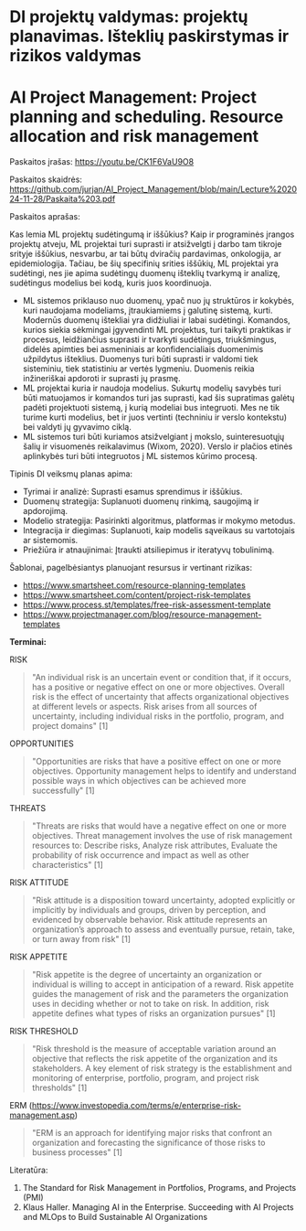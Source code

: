 # DI projektų valdymas: projektų planavimas. Išteklių paskirstymas ir rizikos valdymas
# AI Project Management: Project planning and scheduling. Resource allocation and risk management

Paskaitos įrašas: https://youtu.be/CK1F6VaU9O8

Paskaitos skaidrės: https://github.com/jurjan/AI_Project_Management/blob/main/Lecture%202024-11-28/Paskaita%203.pdf

Paskaitos aprašas:

Kas lemia ML projektų sudėtingumą ir iššūkius? Kaip ir programinės įrangos projektų atveju, ML projektai turi suprasti ir atsižvelgti į darbo tam tikroje srityje iššūkius, nesvarbu, ar tai būtų dviračių pardavimas, onkologija, ar epidemiologija. Tačiau, be šių specifinių srities iššūkių, ML projektai yra sudėtingi, nes jie apima sudėtingų duomenų išteklių tvarkymą ir analizę, sudėtingus modelius bei kodą, kuris juos koordinuoja.
* ML sistemos priklauso nuo duomenų, ypač nuo jų struktūros ir kokybės, kuri naudojama modeliams, įtraukiamiems į galutinę sistemą, kurti. Modernūs duomenų ištekliai yra didžiuliai ir labai sudėtingi. Komandos, kurios siekia sėkmingai įgyvendinti ML projektus, turi taikyti praktikas ir procesus, leidžiančius suprasti ir tvarkyti sudėtingus, triukšmingus, didelės apimties bei asmeniniais ar konfidencialiais duomenimis užpildytus išteklius. Duomenys turi būti suprasti ir valdomi tiek sisteminiu, tiek statistiniu ar vertės lygmeniu. Duomenis reikia inžineriškai apdoroti ir suprasti jų prasmę.
* ML projektai kuria ir naudoja modelius. Sukurtų modelių savybės turi būti matuojamos ir komandos turi jas suprasti, kad šis supratimas galėtų padėti projektuoti sistemą, į kurią modeliai bus integruoti. Mes ne tik turime kurti modelius, bet ir juos vertinti (techniniu ir verslo kontekstu) bei valdyti jų gyvavimo ciklą.
* ML sistemos turi būti kuriamos atsižvelgiant į mokslo, suinteresuotųjų šalių ir visuomenės reikalavimus (Wixom, 2020). Verslo ir plačios etinės aplinkybės turi būti integruotos į ML sistemos kūrimo procesą.

Tipinis DI veiksmų planas apima:
* Tyrimai ir analizė: Suprasti esamus sprendimus ir iššūkius.
* Duomenų strategija: Suplanuoti duomenų rinkimą, saugojimą ir apdorojimą.
* Modelio strategija: Pasirinkti algoritmus, platformas ir mokymo metodus.
* Integracija ir diegimas: Suplanuoti, kaip modelis sąveikaus su vartotojais ar sistemomis.
* Priežiūra ir atnaujinimai: Įtraukti atsiliepimus ir iteratyvų tobulinimą.


Šablonai, pagelbėsiantys planuojant resursus ir vertinant rizikas:

* https://www.smartsheet.com/resource-planning-templates
* https://www.smartsheet.com/content/project-risk-templates
* https://www.process.st/templates/free-risk-assessment-template
* https://www.projectmanager.com/blog/resource-management-templates

**Terminai:** 


RISK
> "An individual risk is an uncertain event or condition that, if it occurs, has a positive or negative effect on one or more objectives. Overall risk is the effect of uncertainty that affects organizational objectives at different levels or aspects. Risk arises from all sources of uncertainty, including individual risks in the portfolio, program, and project domains" [1]

OPPORTUNITIES
> "Opportunities are risks that have a positive effect on one or more objectives. Opportunity management helps to identify and understand possible ways in which objectives can be achieved more successfully" [1]

THREATS
> "Threats are risks that would have a negative effect on one or more objectives. Threat management involves the use of risk management resources to: Describe risks, Analyze risk attributes, Evaluate the probability of risk occurrence and impact as well as other characteristics" [1]

RISK ATTITUDE
> "Risk attitude is a disposition toward uncertainty, adopted explicitly or implicitly by individuals and groups, driven by perception, and evidenced by observable behavior. Risk attitude represents an organization’s approach to assess and eventually pursue, retain, take, or turn away from risk" [1]

RISK APPETITE
> "Risk appetite is the degree of uncertainty an organization or individual is willing to accept in anticipation of a reward. Risk appetite guides the management of risk and the parameters the organization uses in deciding whether or not to take on risk. In addition, risk appetite defines what types of risks an organization pursues" [1]

RISK THRESHOLD
> "Risk threshold is the measure of acceptable variation around an objective that reflects the risk appetite of the organization and its stakeholders. A key element of risk strategy is the establishment and monitoring of enterprise, portfolio, program, and project risk thresholds" [1]

ERM (https://www.investopedia.com/terms/e/enterprise-risk-management.asp)
> "ERM is an approach for identifying major risks that confront an organization and forecasting the significance of those risks to business processes" [1]


Literatūra:
1. The Standard for Risk Management in Portfolios, Programs, and Projects (PMI)
2. Klaus Haller. Managing AI in the Enterprise. Succeeding with AI Projects and MLOps to Build Sustainable AI Organizations
